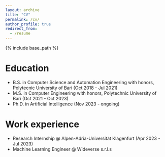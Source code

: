 ```yaml
---
layout: archive
title: "CV"
permalink: /cv/
author_profile: true
redirect_from:
  - /resume
---
```


{% include base_path %}


Education
======
* B.S. in Computer Science and Automation Engineering with honors, Polytecnic University of Bari (Oct 2018 - Jul 2021)
* M.S. in Computer Engineering with honors, Polytechnic University of Bari (Oct 2021 - Oct 2023)
* Ph.D. in Artificial Intelligence (Nov 2023 - ongoing)


Work experience
======
* Research Internship @ Alpen-Adria-Universität Klagenfurt (Apr 2023 - Jul 2023)
* Machine Learning Engineer @ Wideverse s.r.l.s